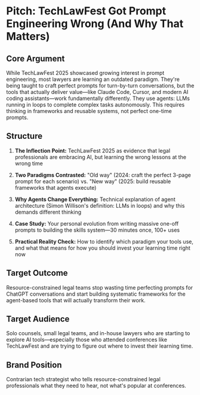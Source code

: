 # Pitch: TechLawFest Got Prompt Engineering Wrong (And Why That Matters)

## Core Argument

While TechLawFest 2025 showcased growing interest in prompt engineering, most lawyers are learning an outdated paradigm. They're being taught to craft perfect prompts for turn-by-turn conversations, but the tools that actually deliver value—like Claude Code, Cursor, and modern AI coding assistants—work fundamentally differently. They use agents: LLMs running in loops to complete complex tasks autonomously. This requires thinking in frameworks and reusable systems, not perfect one-time prompts.

## Structure

1. **The Inflection Point:** TechLawFest 2025 as evidence that legal professionals are embracing AI, but learning the wrong lessons at the wrong time

2. **Two Paradigms Contrasted:** "Old way" (2024: craft the perfect 3-page prompt for each scenario) vs. "New way" (2025: build reusable frameworks that agents execute)

3. **Why Agents Change Everything:** Technical explanation of agent architecture (Simon Willison's definition: LLMs in loops) and why this demands different thinking

4. **Case Study:** Your personal evolution from writing massive one-off prompts to building the skills system—30 minutes once, 100+ uses

5. **Practical Reality Check:** How to identify which paradigm your tools use, and what that means for how you should invest your learning time right now

## Target Outcome

Resource-constrained legal teams stop wasting time perfecting prompts for ChatGPT conversations and start building systematic frameworks for the agent-based tools that will actually transform their work.

## Target Audience

Solo counsels, small legal teams, and in-house lawyers who are starting to explore AI tools—especially those who attended conferences like TechLawFest and are trying to figure out where to invest their learning time.

## Brand Position

Contrarian tech strategist who tells resource-constrained legal professionals what they need to hear, not what's popular at conferences.
